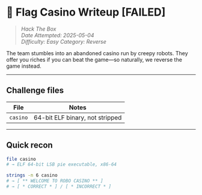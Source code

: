 # 🧠 Flag Casino Writeup [FAILED]
> *Hack The Box*  
> *Date Attempted: 2025-05-04*  
> *Difficulty: Easy*
> *Category: Reverse*

The team stumbles into an abandoned casino run by creepy robots. They offer you riches if you can beat the game—so naturally, we reverse the game instead.

---

## Challenge files

| File     | Notes                          |
|----------|--------------------------------|
| `casino` | 64-bit ELF binary, not stripped |

---

## Quick recon

```bash
file casino
# → ELF 64-bit LSB pie executable, x86-64

strings -n 6 casino
# → [ ** WELCOME TO ROBO CASINO ** ]
# → [ * CORRECT * ] / [ * INCORRECT * ]
